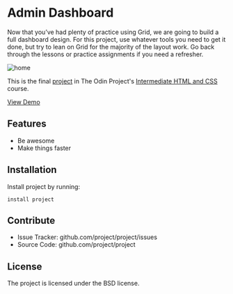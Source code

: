 # Admin Dashboard

Now that you’ve had plenty of practice using Grid, we are going to build a full dashboard design. For this project, use whatever tools you need to get it done, but try to lean on Grid for the majority of the layout work. Go back through the lessons or practice assignments if you need a refresher.

![home][pic-url]

This is the final [project][project-url] in The Odin Project's [Intermediate HTML and CSS][course-url] course.

[project-url]: https://www.theodinproject.com/lessons/node-path-intermediate-html-and-css-admin-dashboard
[course-url]: https://www.theodinproject.com/paths/full-stack-javascript/courses/intermediate-html-and-css
[deployment-url]: https://shravzzv.github.io/ODIN-Admin-dashboard-project/

[View Demo][deployment-url]

## Features

- Be awesome
- Make things faster

## Installation

Install project by running:

    install project

## Contribute

- Issue Tracker: github.com/project/project/issues
- Source Code: github.com/project/project

## License

The project is licensed under the BSD license.

<!-- links -->

[pic-url]: https://res.cloudinary.com/dmt9s5xlh/image/upload/v1693290694/odin-dashboard.png
